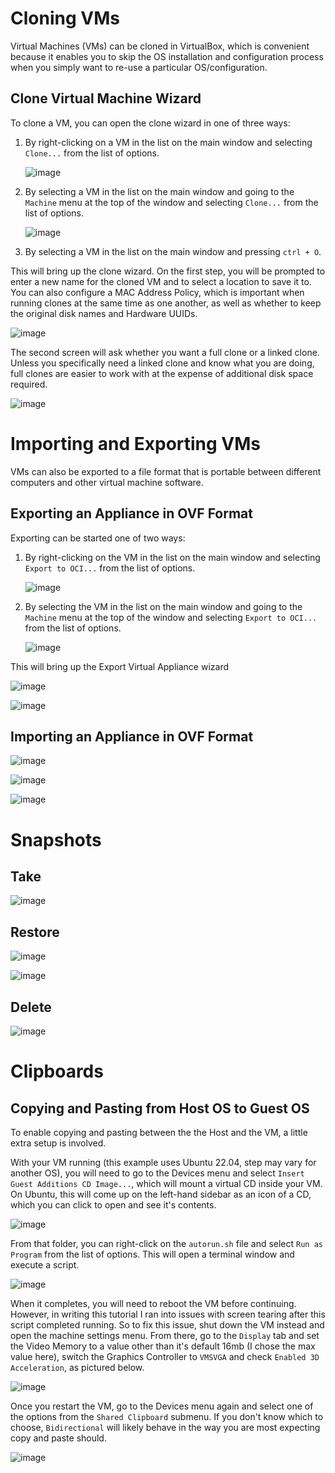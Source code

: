 # Cloning VMs

Virtual Machines (VMs) can be cloned in VirtualBox, which is convenient because it enables you to skip the OS installation and configuration process when you simply want to re-use a particular OS/configuration.

## Clone Virtual Machine Wizard

To clone a VM, you can open the clone wizard in one of three ways:

  1. By right-clicking on a VM in the list on the main window and selecting `Clone...` from the list of options.
     
     ![image](https://github.com/Saeris/cne-370/assets/3144549/c43e6462-7645-468d-9619-9fb7edcd71f9)

  3. By selecting a VM in the list on the main window and going to the `Machine` menu at the top of the window and selecting `Clone...` from the list of options.

     ![image](https://github.com/Saeris/cne-370/assets/3144549/2f1e6ae9-6836-497d-b996-1e1aa1763ca5)

  5. By selecting a VM in the list on the main window and pressing `ctrl + O`.  

This will bring up the clone wizard. On the first step, you will be prompted to enter a new name for the cloned VM and to select a location to save it to. You can also configure a MAC Address Policy, which is important when running clones at the same time as one another, as well as whether to keep the original disk names and Hardware UUIDs.

![image](https://github.com/Saeris/cne-370/assets/3144549/5cbf50a1-8b32-4a72-9f7a-da6ce5a78d55)

The second screen will ask whether you want a full clone or a linked clone. Unless you specifically need a linked clone and know what you are doing, full clones are easier to work with at the expense of additional disk space required.

![image](https://github.com/Saeris/cne-370/assets/3144549/50715999-9a08-407c-8aa2-a6e647e08f6b)

# Importing and Exporting VMs

VMs can also be exported to a file format that is portable between different computers and other virtual machine software.

## Exporting an Appliance in OVF Format

Exporting can be started one of two ways:

  1. By right-clicking on the VM in the list on the main window and selecting `Export to OCI...` from the list of options.

     ![image](https://github.com/Saeris/cne-370/assets/3144549/91b451bb-44c0-4591-8ab0-b8a2645f4bd8)

  3. By selecting the VM in the list on the main window and going to the `Machine` menu at the top of the window and selecting `Export to OCI...` from the list of options.

     ![image](https://github.com/Saeris/cne-370/assets/3144549/61dcc700-8f62-4482-a665-ecc894da5ae4)

This will bring up the Export Virtual Appliance wizard

![image](https://github.com/Saeris/cne-370/assets/3144549/4f6f7681-14f9-4b7b-9547-68416e8a6d9e)

![image](https://github.com/Saeris/cne-370/assets/3144549/4551bab8-2f78-4bc6-a39e-cb9b51e19022)

## Importing an Appliance in OVF Format

![image](https://github.com/Saeris/cne-370/assets/3144549/7b2b355e-d66b-4a27-bd55-123a6f58c7e1)

![image](https://github.com/Saeris/cne-370/assets/3144549/d0cff5c7-dc6e-440c-af1d-501fa7803d58)

![image](https://github.com/Saeris/cne-370/assets/3144549/9a50f4d7-fccf-425a-b609-c84ea99d06a8)

# Snapshots

## Take

![image](https://github.com/Saeris/cne-370/assets/3144549/6e029f52-829e-44e5-bcc5-e71b15647d5d)

## Restore

![image](https://github.com/Saeris/cne-370/assets/3144549/d69909ac-19bd-4851-bd38-13839e43706d)

![image](https://github.com/Saeris/cne-370/assets/3144549/4bdb2e98-b8dc-4fb1-b446-c76bea830240)

## Delete

![image](https://github.com/Saeris/cne-370/assets/3144549/e89d2322-9981-4995-af13-0756329dbaef)

# Clipboards

## Copying and Pasting from Host OS to Guest OS

To enable copying and pasting between the the Host and the VM, a little extra setup is involved.

With your VM running (this example uses Ubuntu 22.04, step may vary for another OS), you will need to go to the Devices menu and select `Insert Guest Additions CD Image...`, which will mount a virtual CD inside your VM. On Ubuntu, this will come up on the left-hand sidebar as an icon of a CD, which you can click to open and see it's contents.

![image](https://github.com/Saeris/cne-370/assets/3144549/be3f4610-d514-45df-86ea-e35004ac6a9c)

From that folder, you can right-click on the `autorun.sh` file and select `Run as Program` from the list of options. This will open a terminal window and execute a script.

![image](https://github.com/Saeris/cne-370/assets/3144549/22aa648b-dea7-4037-b6a4-edcdb54a6a68)

When it completes, you will need to reboot the VM before continuing. However, in writing this tutorial I ran into issues with screen tearing after this script completed running. So to fix this issue, shut down the VM instead and open the machine settings menu. From there, go to the `Display` tab and set the Video Memory to a value other than it's default 16mb (I chose the max value here), switch the Graphics Controller to `VMSVGA` and check `Enabled 3D Acceleration`, as pictured below.

![image](https://github.com/Saeris/cne-370/assets/3144549/a6def780-ca50-4e22-bd18-0746d9504078)

Once you restart the VM, go to the Devices menu again and select one of the options from the `Shared Clipboard` submenu. If you don't know which to choose, `Bidirectional` will likely behave in the way you are most expecting copy and paste should.

![image](https://github.com/Saeris/cne-370/assets/3144549/cf80a23e-d676-4bbe-b1bc-6b3d264cda0d)

